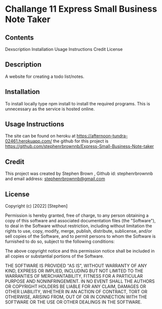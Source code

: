 # Challange 11 Express Small Business Note Taker

## Contents
 Dexscription
 Installation 
 Usage Instructions
 Credit
 License

## Description

A website for creating a todo list/notes. 

## Installation 
To install locally type npm install to install the required programs. This is unnecessary as the service is hosted online.  

## Usage Instructions
The site can be found on heroku at https://afternoon-tundra-02461.herokuapp.com/
the github for this project is https://github.com/stephenrbrownnb/Express-Small-Business-Note-taker
## Credit 
This project was created by Stephen Brown , Github id: stephenrbrownnb  and email address: stephenrbrownnb@gmail.com  

## License
Copyright (c) [2022] [Stephen]

Permission is hereby granted, free of charge, to any person obtaining a copy
of this software and associated documentation files (the "Software"), to deal
in the Software without restriction, including without limitation the rights
to use, copy, modify, merge, publish, distribute, sublicense, and/or sell
copies of the Software, and to permit persons to whom the Software is
furnished to do so, subject to the following conditions:

The above copyright notice and this permission notice shall be included in all
copies or substantial portions of the Software.

THE SOFTWARE IS PROVIDED "AS IS", WITHOUT WARRANTY OF ANY KIND, EXPRESS OR
IMPLIED, INCLUDING BUT NOT LIMITED TO THE WARRANTIES OF MERCHANTABILITY,
FITNESS FOR A PARTICULAR PURPOSE AND NONINFRINGEMENT. IN NO EVENT SHALL THE
AUTHORS OR COPYRIGHT HOLDERS BE LIABLE FOR ANY CLAIM, DAMAGES OR OTHER
LIABILITY, WHETHER IN AN ACTION OF CONTRACT, TORT OR OTHERWISE, ARISING FROM,
OUT OF OR IN CONNECTION WITH THE SOFTWARE OR THE USE OR OTHER DEALINGS IN THE
SOFTWARE.